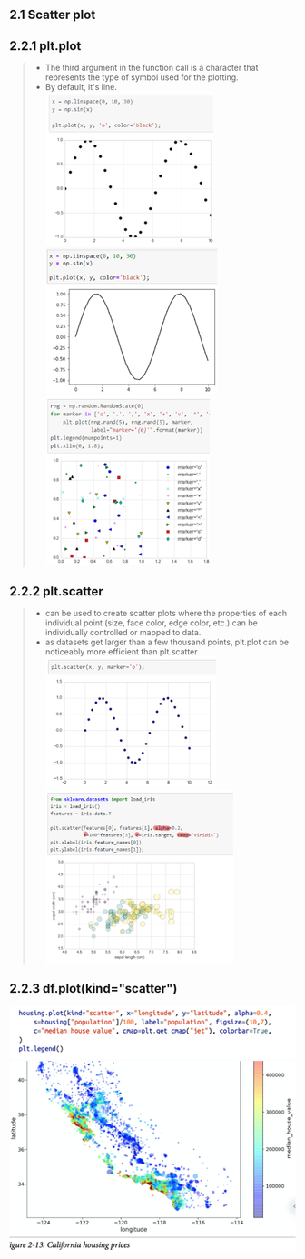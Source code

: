 ## 2.1 Scatter plot
## 2.2.1 plt.plot
>- The third argument in the function call is a character that represents the type of symbol used for the plotting. 
>- By default, it's line.  
![](.Basic_images/d3d5684d.png)![](.Basic_images/e75f829a.png)
![](.Basic_images/a50e42cf.png)

## 2.2.2 plt.scatter

>- can be used to create scatter plots where the properties of each individual point (size, face color, edge color, etc.) can be individually controlled or mapped to data.
>- as datasets get larger than a few thousand points, plt.plot can be noticeably more efficient than plt.scatter
>![](.Basic_images/941427ec.png)
>![](.Basic_images/9db89d70.png)
>
## 2.2.3 df.plot(kind="scatter")
![](.Basic_images/2a4da2c2.png)
![](.Basic_images/74c4430d.png)